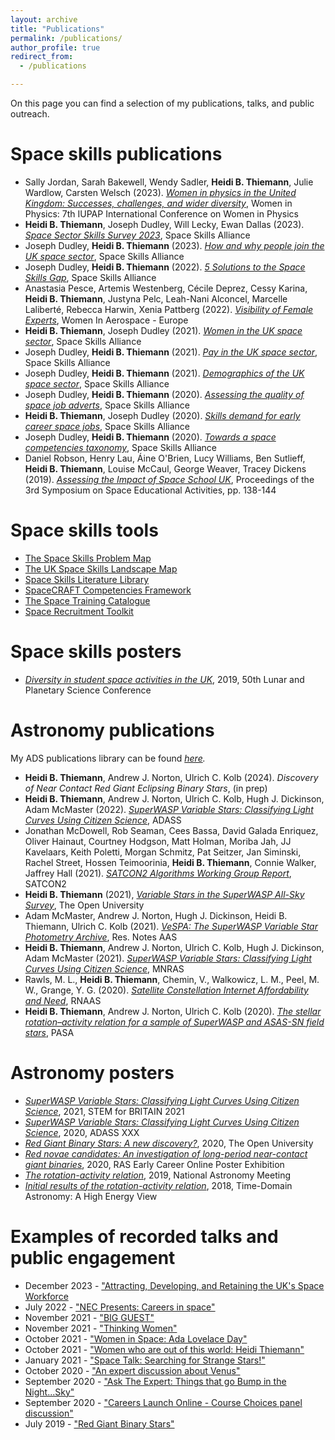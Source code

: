 ```yaml
---
layout: archive
title: "Publications"
permalink: /publications/
author_profile: true
redirect_from: 
  - /publications

---
```


On this page you can find a selection of my publications, talks, and public outreach.

Space skills publications
======
* Sally Jordan, Sarah Bakewell, Wendy Sadler, **Heidi B. Thiemann**, Julie Wardlow, Carsten Welsch (2023). _[Women in physics in the United Kingdom: Successes, challenges, and wider diversity](https://pubs.aip.org/aip/acp/article/3040/1/050041/2922056/Women-in-physics-in-the-United-Kingdom-Successes)_, Women in Physics: 7th IUPAP International Conference on Women in Physics
* **Heidi B. Thiemann**, Joseph Dudley, Will Lecky, Ewan Dallas (2023). _[Space Sector Skills Survey 2023](https://www.gov.uk/government/publications/space-sector-skills-survey-2023)_, Space Skills Alliance
* Joseph Dudley, **Heidi B. Thiemann** (2023). _[How and why people join the UK space sector](https://spaceskills.org/census-routes)_, Space Skills Alliance
* Joseph Dudley, **Heidi B. Thiemann** (2022). _[5 Solutions to the Space Skills Gap](https://spaceskills.org/news-post?p=_20220905-5-solutions)_, Space Skills Alliance
* Anastasia Pesce, Artemis Westenberg, Cécile Deprez, Cessy Karina, **Heidi B. Thiemann**, Justyna Pelc, Leah-Nani Alconcel, Marcelle Laliberté, Rebecca Harwin, Xenia Pattberg (2022). _[Visibility of Female Experts](https://www.wia-europe.org/wia-e-working-groups/white-paper-visibility-of-female-experts/)_, Women In Aerospace - Europe
* **Heidi B. Thiemann**, Joseph Dudley (2021). _[Women in the UK space sector](https://spaceskills.org/women-report)_, Space Skills Alliance
* Joseph Dudley, **Heidi B. Thiemann** (2021). _[Pay in the UK space sector](https://spaceskills.org/census-pay)_, Space Skills Alliance
* Joseph Dudley, **Heidi B. Thiemann** (2021). _[Demographics of the UK space sector](https://spaceskills.org/census)_, Space Skills Alliance
* Joseph Dudley, **Heidi B. Thiemann** (2020). _[Assessing the quality of space job adverts](https://spaceskills.org/job-advert-quality)_, Space Skills Alliance
* **Heidi B. Thiemann**, Joseph Dudley (2020). _[Skills demand for early career space jobs](https://spaceskills.org/skills-demand-for-early-career-space-jobs)_, Space Skills Alliance
* Joseph Dudley, **Heidi B. Thiemann** (2020). _[Towards a space competencies taxonomy](https://spaceskills.org/towards-a-space-competencies-taxonomy)_, Space Skills Alliance
* Daniel Robson, Henry Lau, Áine O'Brien, Lucy Williams, Ben Sutlieff, **Heidi B. Thiemann**, Louise McCaul, George Weaver, Tracey Dickens (2019). _[Assessing the Impact of Space School UK](https://arxiv.org/abs/2006.06680)_, Proceedings of the 3rd Symposium on Space Educational Activities, pp. 138-144

Space skills tools
======
* [The Space Skills Problem Map](https://spaceskills.org/problem-map)
* [The UK Space Skills Landscape Map](https://spaceskills.org/landscape)
* [Space Skills Literature Library](https://spaceskills.org/library)
* [SpaceCRAFT Competencies Framework](https://craft.spaceskills.org/)
* [The Space Training Catalogue](https://training.spaceskills.org/)
* [Space Recruitment Toolkit](https://spaceskills.org/toolkit)

Space skills posters
======
* _[Diversity in student space activities in the UK](https://www.hou.usra.edu/meetings/lpsc2019/eposter/2380.pdf)_, 2019, 50th Lunar and Planetary Science Conference


Astronomy publications
======
My ADS publications library can be found _[here]([url](https://ui.adsabs.harvard.edu/search/q=docs(library%2FkKg8ELVUSWicsIue1eSe0w)&sort=date%20desc%2C%20bibcode%20desc&p_=0))._

* **Heidi B. Thiemann**, Andrew J. Norton, Ulrich C. Kolb (2024). _Discovery of Near Contact Red Giant Eclipsing Binary Stars_, (in prep)
*  **Heidi B. Thiemann**, Andrew J. Norton, Ulrich C. Kolb, Hugh J. Dickinson, Adam McMaster (2022). _[SuperWASP Variable Stars: Classifying Light Curves Using Citizen Science]([https://academic.oup.com/mnras/article/502/1/1299/6105327](https://pmt-eu.hosted.exlibrisgroup.com/primo-explore/search?&vid=44OPN_VU1&lang=en_US&fromRedirectFilter=true))_, ADASS
*  Jonathan McDowell, Rob Seaman, Cees Bassa, David Galada Enriquez, Oliver Hainaut, Courtney Hodgson, Matt Holman, Moriba Jah, JJ Kavelaars, Keith Poletti, Morgan Schmitz, Pat Seitzer, Jan Siminski, Rachel Street, Hossen Teimoorinia, **Heidi B. Thiemann**, Connie Walker, Jaffrey Hall (2021). _[SATCON2 Algorithms Working Group Report](https://zenodo.org/records/5608843)_, SATCON2
* **Heidi B. Thiemann** (2021), _[Variable Stars in the SuperWASP All-Sky Survey](http://oro.open.ac.uk/78919/)_, The Open University
* Adam McMaster, Andrew J. Norton, Hugh J. Dickinson, Heidi B. Thiemann, Ulrich C. Kolb (2021). _[VeSPA: The SuperWASP Variable Star Photometry Archive](https://iopscience.iop.org/article/10.3847/2515-5172/ac2de8/meta)_, Res. Notes AAS
* **Heidi B. Thiemann**, Andrew J. Norton, Ulrich C. Kolb, Hugh J. Dickinson, Adam McMaster (2021). _[SuperWASP Variable Stars: Classifying Light Curves Using Citizen Science](https://academic.oup.com/mnras/article/502/1/1299/6105327)_, MNRAS
* Rawls, M. L., **Heidi B. Thiemann**, Chemin, V., Walkowicz, L. M., Peel, M. W., Grange, Y. G. (2020). _[Satellite Constellation Internet Affordability and Need](https://iopscience.iop.org/article/10.3847/2515-5172/abc48e)_, RNAAS
* **Heidi B. Thiemann**, Andrew J. Norton, Ulrich C. Kolb (2020). _[The stellar rotation–activity relation for a sample of SuperWASP and ASAS-SN field stars](https://www.cambridge.org/core/journals/publications-of-the-astronomical-society-of-australia/article/stellar-rotationactivity-relation-for-a-sample-of-superwasp-and-asassn-field-stars/0B2772DE14A99FC44E73F32704D3FA8B)_, PASA

Astronomy posters
======
* _[SuperWASP Variable Stars: Classifying Light Curves Using Citizen Science](https://stemforbritain.org.uk/wp-content/uploads/2021/03/HEIDI_THIEMANN_2021_POSTER.pdf)_, 2021, STEM for BRITAIN 2021
* _[SuperWASP Variable Stars: Classifying Light Curves Using Citizen Science](https://adass2020.es/static/ftp/P7-166/P7-166.pdf)_, 2020, ADASS XXX
* _[Red Giant Binary Stars: A new discovery?](https://oro.open.ac.uk/71335/1/HThiemann.pdf)_, 2020, The Open University
* _[Red novae candidates: An investigation of long-period near-contact giant binaries](https://ras.ac.uk/poster-contest/heidi-thiemann)_, 2020, RAS Early Career Online Poster Exhibition
* _[The rotation-activity relation](https://nam2019.org/posters/details/32/160)_, 2019, National Astronomy Meeting
* _[Initial results of the rotation-activity relation](https://www.cosmos.esa.int/documents/332006/1602912/AbstractBook.pdf)_, 2018, Time-Domain Astronomy: A High Energy View

Examples of recorded talks and public engagement
======
* December 2023 - ["Attracting, Developing, and Retaining the UK's Space Workforce](https://www.youtube.com/live/CjOxSKISIuM?si=3AQgytyqtDqLHLu0&t=19815)
* July 2022 - ["NEC Presents: Careers in space"](https://www.youtube.com/watch?v=c1R9H2jdm_4)
* November 2021 - ["BIG GUEST"](https://www.bbc.co.uk/programmes/p0b756h1)
* November 2021 - ["Thinking Women"](https://www.youtube.com/watch?v=rirh_ZpfEn0)
* October 2021 - ["Women in Space: Ada Lovelace Day"](https://www.youtube.com/watch?v=kydB42Cy2Kw)
* October 2021 - ["Women who are out of this world: Heidi Thiemann"](https://www.youtube.com/watch?v=_60-Fv0n-pQ)
* January 2021 - ["Space Talk: Searching for Strange Stars!"](https://www.youtube.com/watch?v=PDyFZjfqXgk)
* October 2020 - ["An expert discussion about Venus"](https://www.youtube.com/watch?v=dhhvbOaayhY)
* September 2020 - ["Ask The Expert: Things that go Bump in the Night...Sky"](https://www.youtube.com/watch?v=fX1lfwIrHI4&list=PLar-D-A84stgVg2wxjDQaH1eAUDPdhRc3&index=8)
* September 2020 - ["Careers Launch Online - Course Choices panel discussion"](https://www.youtube.com/watch?v=qWP9EmgGhpU)
* July 2019 - ["Red Giant Binary Stars"](https://www.youtube.com/watch?v=DbuOpXI202E)
